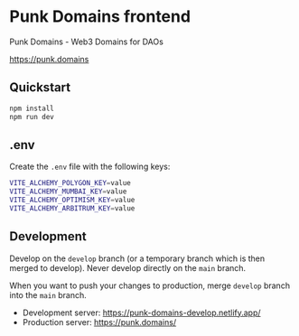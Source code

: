 # Punk Domains frontend

Punk Domains - Web3 Domains for DAOs

https://punk.domains 

## Quickstart

```bash
npm install
npm run dev
```

## .env

Create the `.env` file with the following keys:

```bash
VITE_ALCHEMY_POLYGON_KEY=value
VITE_ALCHEMY_MUMBAI_KEY=value
VITE_ALCHEMY_OPTIMISM_KEY=value
VITE_ALCHEMY_ARBITRUM_KEY=value
```

## Development

Develop on the `develop` branch (or a temporary branch which is then merged to develop). Never develop directly on the `main` branch.

When you want to push your changes to production, merge `develop` branch into the `main` branch.

- Development server: https://punk-domains-develop.netlify.app/ 
- Production server: https://punk.domains/